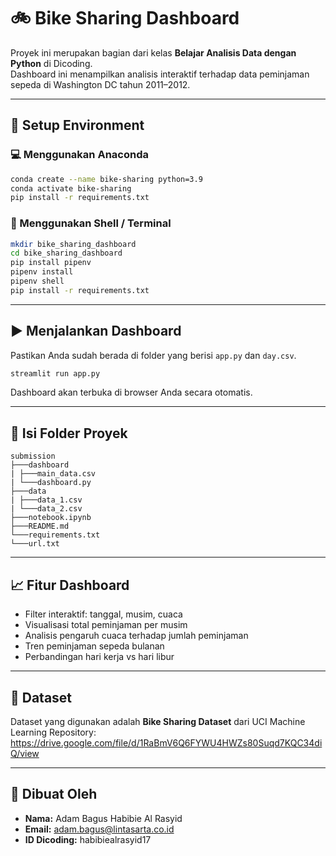 # 🚲 Bike Sharing Dashboard

Proyek ini merupakan bagian dari kelas **Belajar Analisis Data dengan Python** di Dicoding.  
Dashboard ini menampilkan analisis interaktif terhadap data peminjaman sepeda di Washington DC tahun 2011–2012.

---

## 🔧 Setup Environment

### 💻 Menggunakan Anaconda
```bash
conda create --name bike-sharing python=3.9
conda activate bike-sharing
pip install -r requirements.txt
```

### 🐚 Menggunakan Shell / Terminal
```bash
mkdir bike_sharing_dashboard
cd bike_sharing_dashboard
pip install pipenv
pipenv install
pipenv shell
pip install -r requirements.txt
```

---

## ▶️ Menjalankan Dashboard

Pastikan Anda sudah berada di folder yang berisi `app.py` dan `day.csv`.

```bash
streamlit run app.py
```

Dashboard akan terbuka di browser Anda secara otomatis.

---

## 🧩 Isi Folder Proyek

```
submission
├───dashboard
| ├───main_data.csv
| └───dashboard.py
├───data
| ├───data_1.csv
| └───data_2.csv
├───notebook.ipynb
├───README.md
└───requirements.txt
└───url.txt
```

---

## 📈 Fitur Dashboard

- Filter interaktif: tanggal, musim, cuaca
- Visualisasi total peminjaman per musim
- Analisis pengaruh cuaca terhadap jumlah peminjaman
- Tren peminjaman sepeda bulanan
- Perbandingan hari kerja vs hari libur

---

## 📝 Dataset

Dataset yang digunakan adalah **Bike Sharing Dataset** dari UCI Machine Learning Repository:  
https://drive.google.com/file/d/1RaBmV6Q6FYWU4HWZs80Suqd7KQC34diQ/view

---

## 📌 Dibuat Oleh

- **Nama:** Adam Bagus Habibie Al Rasyid  
- **Email:** adam.bagus@lintasarta.co.id  
- **ID Dicoding:** habibiealrasyid17
